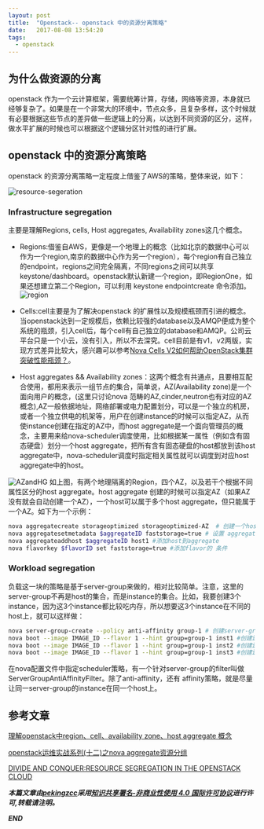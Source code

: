 ```yaml
---
layout: post
title:  "Openstack-- openstack 中的资源分离策略"
date:   2017-08-08 13:54:20
tags: 
  - openstack
---
```



## 为什么做资源的分离

openstack 作为一个云计算框架，需要统筹计算，存储，网络等资源，本身就已经够复杂了。如果是在一个非常大的环境中，节点众多，且复杂多样，这个时候就有必要根据这些节点的差异做一些逻辑上的分离，以达到不同资源的区分，这样，做水平扩展的时候也可以根据这个逻辑分区针对性的进行扩展。

## openstack 中的资源分离策略

openstack 的资源分离策略一定程度上借鉴了AWS的策略，整体来说，如下：

![resource-segeration](https://raw.githubusercontent.com/zhangchenchen/zhangchenchen.github.io/hexo/images/2017-08-08-rc-se.png)

### Infrastructure segregation

主要是理解Regions, cells, Host aggregates, Availability zones这几个概念。

- Regions:借鉴自AWS，更像是一个地理上的概念（比如北京的数据中心可以作为一个region,南京的数据中心作为另一个region），每个region有自己独立的endpoint，regions之间完全隔离，不同regions之间可以共享keystone/dashboard。openstack默认新建一个region，即RegionOne，如果还想建立第二个Region，可以利用 keystone endpoint­create 命令添加。
![region](https://raw.githubusercontent.com/zhangchenchen/zhangchenchen.github.io/hexo/images/2017-08-08-region1.png)


- Cells:cell主要是为了解决openstack 的扩展性以及规模瓶颈而引进的概念。当openstack达到一定规模后，依赖比较强的database以及AMQP便成为整个系统的瓶颈，引入cell后，每个cell有自己独立的database和AMQP。公司云平台只是一个小云，没有引入，所以不去深究。cell目前是有v1，v2两版，实现方式差异比较大，感兴趣可以参考[Nova Cells V2如何帮助OpenStack集群突破性能瓶颈？](https://www.ustack.com/news/what-is-nova-cells-v2/?utm_source=tuicool&utm_medium=referral)。
- Host aggregates && Availability zones：这两个概念有共通点，且要相互配合使用，都用来表示一组节点的集合，简单说，AZ(Availability zone)是一个面向用户的概念，(这里只讨论nova 范畴的AZ,cinder,neutron也有对应的AZ概念),AZ一般依据地址，网络部署或电力配置划分，可以是一个独立的机房，或者一个独立供电的机架等，用户在创建instance的时候可以指定AZ，从而使instance创建在指定的AZ中，而host aggregate是一个面向管理员的概念，主要用来给nova-scheduler调度使用，比如根据某一属性（例如含有固态硬盘）划分一个host aggregate，把所有含有固态硬盘的host都放到该host aggregate中，nova-scheduler调度时指定相关属性就可以调度到对应host aggregate中的host。

![AZandHG](https://raw.githubusercontent.com/zhangchenchen/zhangchenchen.github.io/hexo/images/2018-08-08-az.png)
如上图，有两个地理隔离的Region，四个AZ，以及若干个根据不同属性区分的host aggregate。host aggregate 创建的时候可以指定AZ（如果AZ没有就会自动创建一个AZ），一个host可以属于多个host aggregate，但只能属于一个AZ。如下为一个示例：

```bash
nova aggregate­create storage­optimized storage­optimized-AZ  # 创建一个host aggregate
nova aggregate­set­metadata $aggregateID fast­storage=true # 设置 aggregate 的metadate
nova aggregate­add­host $aggregateID host­1 #添加host到aggregate
nova flavor­key $flavorID set fast­storage=true #添加flavor的 条件

```


### Workload segregation

负载这一块的策略是基于server-group来做的，相对比较简单。注意，这里的server-group不再是host的集合，而是instance的集合。比如，我要创建3个instance，因为这3个instance都比较吃内存，所以想要这3个instance在不同的host上，就可以这样做：

```bash
nova server-group-create --policy anti-affinity group-1 # 创建server-group，注意policy指定策略是不在同一节点
nova boot --image IMAGE_ID --flavor 1 --hint group=group-1 inst1 #创建instance1 
nova boot --image IMAGE_ID --flavor 1 --hint group=group-1 inst2 #创建instance2 
nova boot --image IMAGE_ID --flavor 1 --hint group=group-1 inst3 #创建instance3
```

在nova配置文件中指定scheduler策略，有一个针对server-group的filter叫做ServerGroupAntiAffinityFilter。除了anti-affinity，还有 affinity策略，就是尽量让同一server-group的instance在同一个host上。


## 参考文章


[理解openstack中region、cell、availability zone、host aggregate 概念](http://www.jianshu.com/p/613d34ad6d51)

[openstack运维实战系列(十二)之nova aggregate资源分组](http://happylab.blog.51cto.com/1730296/1739180)

[DIVIDE AND CONQUER:RESOURCE SEGREGATION IN THE OPENSTACK
CLOUD](https://www.openstack.org/assets/presentation-media/divideandconquer-2.pdf)

***本篇文章由[pekingzcc](https://zhangchenchen.github.io/)采用[知识共享署名-非商业性使用 4.0 国际许可协议](https://creativecommons.org/licenses/by-nc-sa/4.0/)进行许可,转载请注明。***


 ***END***